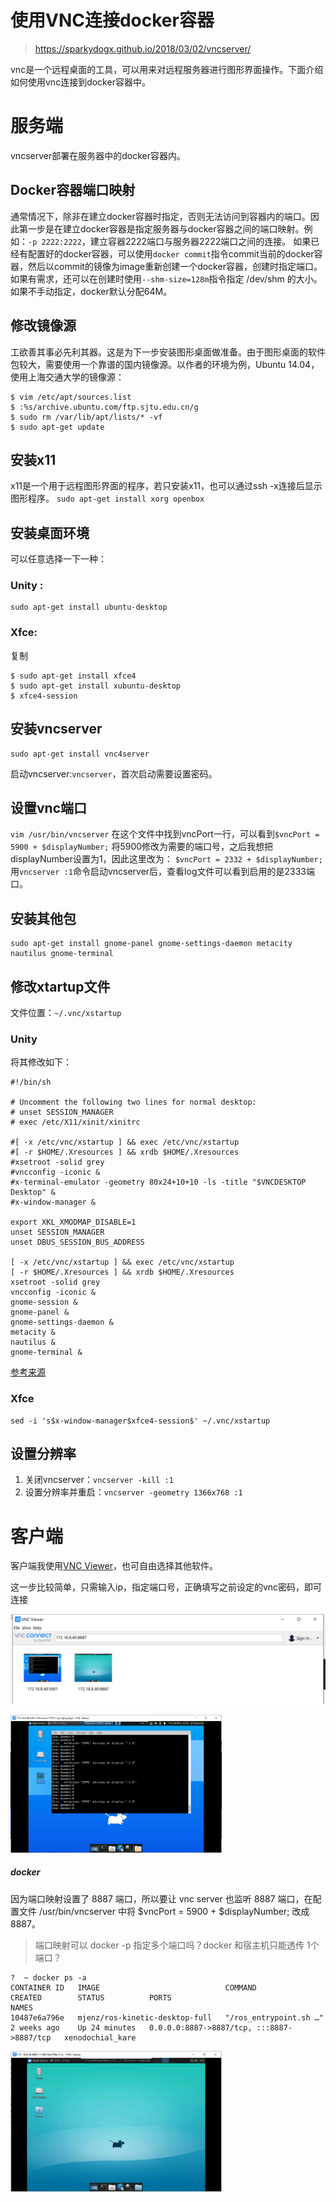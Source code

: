 # 使用VNC连接docker容器

> https://sparkydogx.github.io/2018/03/02/vncserver/

vnc是一个远程桌面的工具，可以用来对远程服务器进行图形界面操作。下面介绍如何使用vnc连接到docker容器中。

# 服务端

vncserver部署在服务器中的docker容器内。

## Docker容器端口映射

通常情况下，除非在建立docker容器时指定，否则无法访问到容器内的端口。因此第一步是在建立docker容器是指定服务器与docker容器之间的端口映射。例如：`-p 2222:2222`，建立容器2222端口与服务器2222端口之间的连接。
如果已经有配置好的docker容器，可以使用`docker commit`指令commit当前的docker容器，然后以commit的镜像为image重新创建一个docker容器，创建时指定端口。
如果有需求，还可以在创建时使用`--shm-size=128m`指令指定 /dev/shm 的大小。如果不手动指定，docker默认分配64M。

## 修改镜像源

工欲善其事必先利其器。这是为下一步安装图形桌面做准备。由于图形桌面的软件包较大，需要使用一个靠谱的国内镜像源。以作者的环境为例，Ubuntu 14.04，使用上海交通大学的镜像源：

```
$ vim /etc/apt/sources.list
$ :%s/archive.ubuntu.com/ftp.sjtu.edu.cn/g
$ sudo rm /var/lib/apt/lists/* -vf
$ sudo apt-get update
```



## 安装x11

x11是一个用于远程图形界面的程序，若只安装x11，也可以通过ssh -x连接后显示图形程序。
`sudo apt-get install xorg openbox`

## 安装桌面环境

可以任意选择一下一种：

### Unity :

```
sudo apt-get install ubuntu-desktop
```

### Xfce:

复制

```
$ sudo apt-get install xfce4
$ sudo apt-get install xubuntu-desktop
$ xfce4-session
```

## 安装vncserver

```
sudo apt-get install vnc4server
```

启动vncserver:`vncserver`，首次启动需要设置密码。

## 设置vnc端口

`vim /usr/bin/vncserver`
在这个文件中找到vncPort一行，可以看到`$vncPort = 5900 + $displayNumber;`
将5900修改为需要的端口号，之后我想把displayNumber设置为1，因此这里改为：
`$vncPort = 2332 + $displayNumber;`
用`vncserver :1`命令启动vncserver后，查看log文件可以看到启用的是2333端口。

## 安装其他包

```
sudo apt-get install gnome-panel gnome-settings-daemon metacity nautilus gnome-terminal
```

## 修改xtartup文件

文件位置：`~/.vnc/xstartup`

### Unity

将其修改如下：

```
#!/bin/sh

# Uncomment the following two lines for normal desktop:
# unset SESSION_MANAGER
# exec /etc/X11/xinit/xinitrc

#[ -x /etc/vnc/xstartup ] && exec /etc/vnc/xstartup
#[ -r $HOME/.Xresources ] && xrdb $HOME/.Xresources
#xsetroot -solid grey
#vncconfig -iconic &
#x-terminal-emulator -geometry 80x24+10+10 -ls -title "$VNCDESKTOP Desktop" &
#x-window-manager &

export XKL_XMODMAP_DISABLE=1
unset SESSION_MANAGER
unset DBUS_SESSION_BUS_ADDRESS

[ -x /etc/vnc/xstartup ] && exec /etc/vnc/xstartup
[ -r $HOME/.Xresources ] && xrdb $HOME/.Xresources
xsetroot -solid grey
vncconfig -iconic &
gnome-session &
gnome-panel &
gnome-settings-daemon &
metacity &
nautilus &
gnome-terminal &
```



[参考来源](https://gist.github.com/Musinux/8e6c4752ed3c143d49764311a504c1e9)

### Xfce

```
sed -i 's$x-window-manager$xfce4-session$' ~/.vnc/xstartup
```

## 设置分辨率

1. 关闭vncserver：`vncserver -kill :1`
2. 设置分辨率并重启：`vncserver -geometry 1366x768 :1`

# 客户端

客户端我使用[VNC Viewer](https://www.realvnc.com/en/connect/download/viewer/)，也可自由选择其他软件。

这一步比较简单，只需输入ip，指定端口号，正确填写之前设定的vnc密码，即可连接

![image-20211104104400235](../../images/image-20211104104400235.png)

<img src="../../images/image-20211104100328487.png" alt="image-20211104100328487" style="zoom:33%;" />

##### docker

因为端口映射设置了 8887 端口，所以要让 vnc server 也监听 8887 端口，在配置文件 /usr/bin/vncserver 中将 $vncPort = 5900 + $displayNumber; 改成 8887。

> 端口映射可以 docker -p 指定多个端口吗？docker 和宿主机只能透传 1个端口？

```
?  ~ docker ps -a
CONTAINER ID   IMAGE                            COMMAND                  CREATED        STATUS          PORTS                                       NAMES
10487e6a796e   mjenz/ros-kinetic-desktop-full   "/ros_entrypoint.sh …"   2 weeks ago    Up 24 minutes   0.0.0.0:8887->8887/tcp, :::8887->8887/tcp   xenodochial_kare
```



<img src="../../images/image-20211104104137781.png" alt="image-20211104104137781" style="zoom:33%;" />


